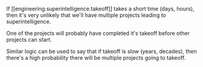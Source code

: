 
If [[engineering.superintelligence.takeoff]] takes a short time (days, hours), then it's very unlikely that we'll have multiple projects leading to superintelligence.

One of the projects will probably have completed it's takeoff before other projects can start.

Similar logic can be used to say that if takeoff is slow (years, decades), then there's a high probability there will be multiple projects going to takeoff.
